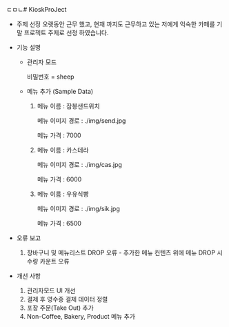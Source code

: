 ㄷㅁㄴ# KioskProJect

- 주제 선정
  오랫동안 근무 했고, 현재 까지도 근무하고 있는 저에게 익숙한 카페를 기말 프로젝트 주제로 선정 하였습니다.

- 기능 설명
  - 관리자 모드
  
       비밀번호 = sheep
  
  - 메뉴 추가 (Sample Data)
    
    1.
       메뉴 이름 : 잠봉샌드위치
    
       메뉴 이미지 경로 : ./img/send.jpg
    
       메뉴 가격 : 7000
    
    2.
       메뉴 이름 : 카스테라
    
       메뉴 이미지 경로 : ./img/cas.jpg
    
       메뉴 가격 : 6000
    
    3.
       메뉴 이름 : 우유식빵
    
       메뉴 이미지 경로 : ./img/sik.jpg
    
       메뉴 가격 : 6500
  
- 오류 보고
  1. 장바구니 및 메뉴리스트 DROP 오류 - 추가한 메뉴 컨텐츠 위에 메뉴 DROP 시 수량 카운트 오류

- 개선 사항
  1. 관리자모드 UI 개선
  2. 결제 후 영수증 결제 데이터 정렬
  3. 포장 주문(Take Out) 추가
  4. Non-Coffee, Bakery, Product 메뉴 추가
